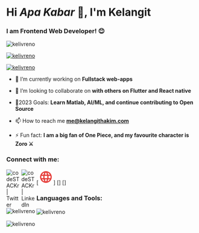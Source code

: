 <h1 align="leftr">Hi <i>Apa Kabar</i> 👋, I'm Kelangit</h1>
<h3 align="left">I am Frontend Web Developer! 😊</h3>

<p align="left"> <img src="https://komarev.com/ghpvc/?username=kelivreno&label=Profile%20views&color=0e75b6&style=flat" alt="kelivreno"/> </p>

<p align="left"> <a href="https://github.com/ryo-ma/github-profile-trophy"><img src="https://github-profile-trophy.vercel.app/?username=kelivreno" alt="kelivreno" target="_blank"/></a> </p>

<p align="left"> <a href="https://twitter.com/kelivreno" target="_blank"><img src="https://img.shields.io/twitter/follow/kelivreno?logo=twitter&style=for-the-badge" alt="kelivreno" /></a> </p>

- 🔭 I’m currently working on **Fullstack web-apps**

- 👯 I’m looking to collaborate on **with others on Flutter and React native**

- 🥅2023 Goals: **Learn Matlab, AI/ML, and continue contributing to Open Source**

- 📫 How to reach me **me@kelangithakim.com**

- ⚡ Fun fact: **I am a big fan of One Piece, and my favourite character is Zoro ⚔️**

<h3 align="left"><strong>Connect with me:</strong></h3>

[<img src="https://raw.githubusercontent.com/PKief/vscode-material-icon-theme/main/icons/http.svg" alt="Personal Web" width="40" height="40" onclick="window.open('https://kelangithakim.com/', '_blank');" />]
[<img align="left" alt="codeSTACKr | Twitter" width="40px" src="https://raw.githubusercontent.com/jmnote/z-icons/master/svg/twitter.svg" onclick="window.open('https://twitter.com/kelivreno', '_blank');"  />]
[<img align="left" alt="codeSTACKr | LinkedIn" width="40px" src="https://cdn.jsdelivr.net/npm/simple-icons@v3/icons/linkedin.svg" onclick="window.open('https://linkedin.com/in/kelangithakim', '_blank');"/>]
<br />

<h3 align="left">Languages and Tools:</h3>

<p><img align="left" src="https://github-readme-stats.vercel.app/api/top-langs?username=kelivreno&show_icons=true&locale=en&layout=compact" alt="kelivreno" /></p>

<p>&nbsp;<img align="center" src="https://github-readme-stats.vercel.app/api?username=kelivreno&show_icons=true&locale=en" alt="kelivreno" /></p>

<p><img align="center" src="https://github-readme-streak-stats.herokuapp.com/?user=kelivreno&" alt="kelivreno" /></p>

[website]: https://kelangithakim.com/
[twitter]: https://twitter.com/kelivreno
[linkedin]: (https://linkedin.com/in/kelangithakim){:target="_blank"}
